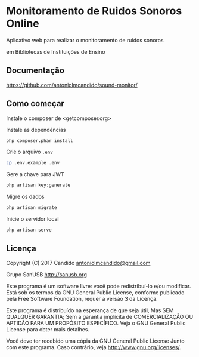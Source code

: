 # Monitoramento de Ruidos Sonoros Online

Aplicativo web para realizar o monitoramento de ruidos sonoros

em Bibliotecas de Instituições de Ensino

## Documentação

<https://github.com/antoniolmcandido/sound-monitor/>

## Como começar

Instale o composer de <getcomposer.org>

Instale as dependências

~~~bash
php composer.phar install
~~~

Crie o arquivo `.env`

~~~bash
cp .env.example .env
~~~

Gere a chave para JWT

~~~bash
php artisan key:generate
~~~

Migre os dados

~~~bash
php artisan migrate
~~~

Inicie o servidor local

~~~bash
php artisan serve
~~~

## Licença

Copyright (C) 2017 Candido <antoniolmcandido@gmail.com>

Grupo SanUSB <http://sanusb.org>

Este programa é um software livre: você pode redistribuí-lo e/ou modificar.
Está sob os termos da GNU General Public License, conforme publicado pela
Free Software Foundation, requer a versão 3 da Licença.

Este programa é distribuído na esperança de que seja útil,
Mas SEM QUALQUER GARANTIA; Sem a garantia implícita de
COMERCIALIZAÇÃO OU APTIDÃO PARA UM PROPÓSITO ESPECÍFICO. Veja o
GNU General Public License para obter mais detalhes.

Você deve ter recebido uma cópia da GNU General Public License
Junto com este programa. Caso contrário, veja <http://www.gnu.org/licenses/>.
